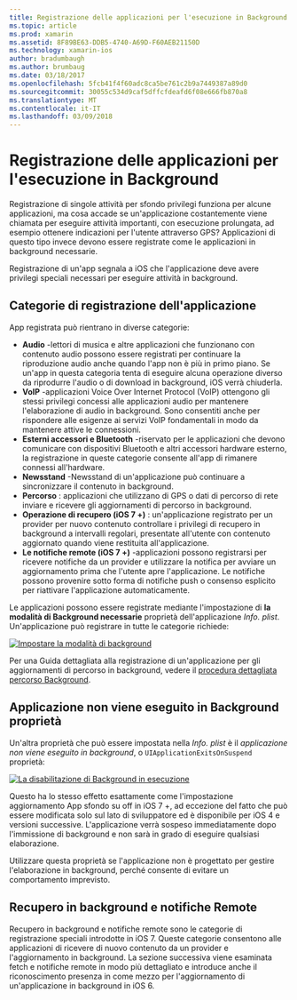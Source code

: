 ```yaml
---
title: Registrazione delle applicazioni per l'esecuzione in Background
ms.topic: article
ms.prod: xamarin
ms.assetid: 8F89BE63-DDB5-4740-A69D-F60AEB21150D
ms.technology: xamarin-ios
author: bradumbaugh
ms.author: brumbaug
ms.date: 03/18/2017
ms.openlocfilehash: 5fcb41f4f60adc8ca5be761c2b9a7449387a89d0
ms.sourcegitcommit: 30055c534d9caf5dffcfdeafd6f08e666fb870a8
ms.translationtype: MT
ms.contentlocale: it-IT
ms.lasthandoff: 03/09/2018
---
```

# <a name="registering-applications-to-run-in-the-background"></a>Registrazione delle applicazioni per l'esecuzione in Background

Registrazione di singole attività per sfondo privilegi funziona per alcune applicazioni, ma cosa accade se un'applicazione costantemente viene chiamata per eseguire attività importanti, con esecuzione prolungata, ad esempio ottenere indicazioni per l'utente attraverso GPS? Applicazioni di questo tipo invece devono essere registrate come le applicazioni in background necessarie.

Registrazione di un'app segnala a iOS che l'applicazione deve avere privilegi speciali necessari per eseguire attività in background.

## <a name="application-registration-categories"></a>Categorie di registrazione dell'applicazione

App registrata può rientrano in diverse categorie:

-  **Audio** -lettori di musica e altre applicazioni che funzionano con contenuto audio possono essere registrati per continuare la riproduzione audio anche quando l'app non è più in primo piano. Se un'app in questa categoria tenta di eseguire alcuna operazione diverso da riprodurre l'audio o di download in background, iOS verrà chiuderla.
-  **VoIP** -applicazioni Voice Over Internet Protocol (VoIP) ottengono gli stessi privilegi concessi alle applicazioni audio per mantenere l'elaborazione di audio in background. Sono consentiti anche per rispondere alle esigenze ai servizi VoIP fondamentali in modo da mantenere attive le connessioni.
-  **Esterni accessori e Bluetooth** -riservato per le applicazioni che devono comunicare con dispositivi Bluetooth e altri accessori hardware esterno, la registrazione in queste categorie consente all'app di rimanere connessi all'hardware.
-  **Newsstand** -Newsstand di un'applicazione può continuare a sincronizzare il contenuto in background.
-  **Percorso** : applicazioni che utilizzano di GPS o dati di percorso di rete inviare e ricevere gli aggiornamenti di percorso in background.
-  **Operazione di recupero (iOS 7 +)** : un'applicazione registrato per un provider per nuovo contenuto controllare i privilegi di recupero in background a intervalli regolari, presentate all'utente con contenuto aggiornato quando viene restituita all'applicazione.
-  **Le notifiche remote (iOS 7 +)** -applicazioni possono registrarsi per ricevere notifiche da un provider e utilizzare la notifica per avviare un aggiornamento prima che l'utente apre l'applicazione. Le notifiche possono provenire sotto forma di notifiche push o consenso esplicito per riattivare l'applicazione automaticamente.


Le applicazioni possono essere registrate mediante l'impostazione di **la modalità di Background necessarie** proprietà dell'applicazione *Info. plist*. Un'applicazione può registrare in tutte le categorie richiede:

 [![](registering-applications-to-run-in-background-images/bgmodes.png "Impostare la modalità di background")](registering-applications-to-run-in-background-images/bgmodes.png#lightbox)

Per una Guida dettagliata alla registrazione di un'applicazione per gli aggiornamenti di percorso in background, vedere il [procedura dettagliata percorso Background](~/ios/app-fundamentals/backgrounding/ios-backgrounding-walkthroughs/location-walkthrough.md).

## <a name="application-does-not-run-in-background-property"></a>Applicazione non viene eseguito in Background proprietà

Un'altra proprietà che può essere impostata nella *Info. plist* è il *applicazione non viene eseguito in background*, o `UIApplicationExitsOnSuspend` proprietà:

 [![](registering-applications-to-run-in-background-images/plist.png "La disabilitazione di Background in esecuzione")](registering-applications-to-run-in-background-images/plist.png#lightbox)

Questo ha lo stesso effetto esattamente come l'impostazione aggiornamento App sfondo su off in iOS 7 +, ad eccezione del fatto che può essere modificata solo sul lato di sviluppatore ed è disponibile per iOS 4 e versioni successive. L'applicazione verrà sospeso immediatamente dopo l'immissione di background e non sarà in grado di eseguire qualsiasi elaborazione.

Utilizzare questa proprietà se l'applicazione non è progettato per gestire l'elaborazione in background, perché consente di evitare un comportamento imprevisto.

## <a name="background-fetch-and-remote-notifications"></a>Recupero in background e notifiche Remote

Recupero in background e notifiche remote sono le categorie di registrazione speciali introdotte in iOS 7. Queste categorie consentono alle applicazioni di ricevere di nuovo contenuto da un provider e l'aggiornamento in background. La sezione successiva viene esaminata fetch e notifiche remote in modo più dettagliato e introduce anche il riconoscimento presenza in come mezzo per l'aggiornamento di un'applicazione in background in iOS 6.
